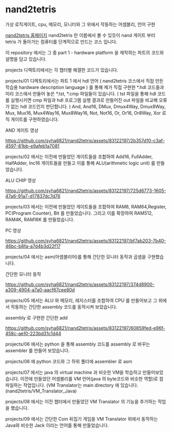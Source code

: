 # nand2tetris
가상 로직게이트, cpu, 메모리, 모니터와 그 위에서 작동하는 어셈블리, 언어 구현

[nand2tetris 홈페이지](https://www.nand2tetris.org/)
nand2tetris 란 이름에서 볼 수 있듯이 nand 게이트 부터 tetris 가 돌아가는 컴퓨터를 단계적으로 만드는 코스 입니다.

이 repository 에서는 그 중 part 1 - hardware platform 을 제작하는 파트의 코드와 설명을 담고 있습니다.

projects 디렉토리에서는 각 챕터별 해결한 코드가 있습니다.

projects/01 디렉토리에서는 파트 1 에서 hdl 언어 ( nand2tetris 코스에서 직접 만든 학습용 hardware description language ) 를 통해 제가 직접 구현한 *.hdl 코드들과 미리 코스에서 만들어 놓은 *.tst, *.cmp 파일들이 있습니다. ( tst 파일을 통해 hdl 코드를 실행시키면 cmp 파일과 hdl 프로그램 실행 결과로 만들어진 out 파일을 비교해 오류가 없는 hdl 코드인지 판단합니다. )
And, And16, DMux, Dmux4Way, Dmux8Way, Mux, Mux16, Mux4Way16, Mux8Way16, Not, Not16, Or, Or16, Or8Way, Xor 로직 게이트를 구현하였습니다.

AND 게이트 영상


https://github.com/syha6821/nand2tetris/assets/83122197/2b357d10-c3af-4597-81bb-e9afeb1a7081

projects/02 에서는 이전에 만들었던 게이트들을 조합하여 Add16, FullAdder, HalfAdder, Inc16 게이트들을 만들고 이를 통해 ALU(arithmetic logic unit) 를 만들었습니다.

ALU CHIP 영상


https://github.com/syha6821/nand2tetris/assets/83122197/725d6773-1605-47a6-91a7-d17837dc7d76



projects/03 에서는 이전에 만들었던 게이트들을 조합하여 RAM8, RAM64,Register, PC(Program Counter), Bit 를 만들었습니다. 그리고 이를 확장하여 RAM512, RAM4K, RAM16K 를 만들었습니다.

PC 영상

https://github.com/syha6821/nand2tetris/assets/83122197/bf7ab203-7b40-46bc-b8fa-a7d4b3d22f17


projects/04 에서는 asm(어셈블리어)를 통해 간단한 모니터 동작과 곱셈을 구현했습니다.

간단한 모니터 동작


https://github.com/syha6821/nand2tetris/assets/83122197/374d8900-a309-4904-a7a0-aacf67cee80d



projects/05 에서는 ALU 와 메모리, 레지스터를 조합하여 CPU 를 만들어보고 그 위에서 작동하는 간단한 assembly 코드를 동작시켜 보았습니다.

assembly 로 구현한 간단한 add


https://github.com/syha6821/nand2tetris/assets/83122197/60859fed-e96f-458c-ae10-223bd31c1d44


projects/06 에서는 python 을 통해 assembly 코드를 assembly 로 바꾸는 assembler 를 만들어 보았습니다.

projects/06 에 python 코드와 그 하위 폴더에 assembler 로 asm

projects/07 에서는 java 의 virtual machine 과 비슷한 VM을 학습하고 만들어보았습니다. 이전에 만들었던 어셈블리를 VM 언어(java 의 byte코드와 비슷한 역할)로 컴파일하는 작업입니다. (VM Translator는 main directory 에 있습니다. (nand2tetris/VM_Translator_Java)

projects/08 에서는 이전 챕터에서 만들었던 VM Translator 의 기능을 추가하는 작업을 했습니다.

projects/09 에서는 간단한 Coin 뒤집기 게임을 VM Translator 위에서 동작하는 Java와 비슷한 Jack 이라는 언어를 통해 만들었습니다.
